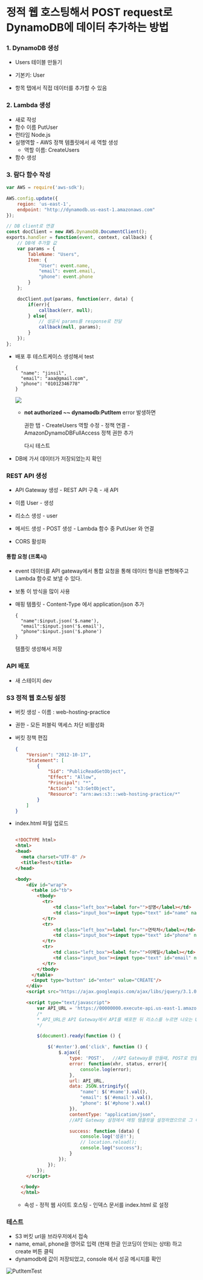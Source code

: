 
# 정적 웹 호스팅해서 POST request로 DynamoDB에 데이터 추가하는 방법



### 1. DynamoDB 생성

- Users 테이블 만들기

- 기본키: User
- 항목 탭에서 직접 데이터를 추가할 수 있음



### 2. Lambda 생성

- 새로 작성
- 함수 이름 PutUser
- 런타임 Node.js
- 실행역할 - AWS 정책 템플릿에서 새 역할 생성
  - 역할 이름: CreateUsers
- 함수 생성



### 3. 람다 함수 작성

```javascript
var AWS = require('aws-sdk');

AWS.config.update({
    region: 'us-east-1',
    endpoint: "http://dynamodb.us-east-1.amazonaws.com"
});

// DB client로 연결
const docClient = new AWS.DynamoDB.DocumentClient();
exports.handler = function(event, context, callback) {
	// DB에 추가할 값
    var params = {
        TableName: "Users",
        Item: {
            "User": event.name,
            "email": event.email,
            "phone": event.phone
        }
    };

    docClient.put(params, function(err, data) {
        if(err){
            callback(err, null);
        } else{
            // 성공시 params를 response로 전달
            callback(null, params);
        }
    });
};
```

- 배포 후 테스트케이스 생성해서 test

  ```
  {
    "name": "jinsil",
    "email": "aaa@gmail.com",
    "phone": "01012346778"
  }
  ```

  ![](./img/createUserLambdaTest.PNG)

  - **not authorized ~~ dynamodb:PutItem** error 발생하면

    권한 탭 -  CreateUsers 역할 수정 - 정책 연결 - AmazonDynamoDBFullAccess 정책 권한 추가

    다시 테스트

- DB에 가서 데이터가 저장되었는지 확인



### REST API 생성

- API Gateway  생성 - REST API 구축 - 새 API 
- 이름 User - 생성
- 리소스 생성 - user
- 메서드 생성 - POST 생성 - Lambda 함수 중 PutUser 와 연결

- CORS 활성화



#### 통합 요청 (프록시)

- event 데이터를 API gateway에서 통합 요청을 통해 데이터 형식을 변형해주고 Lambda 함수로 보낼 수 있다.

- 보통 이 방식을 많이 사용

- 매핑 템플릿 - Content-Type 에서 application/json 추가

  ```
  {
    "name":$input.json('$.name'),
    "email":$input.json('$.email'),
    "phone":$input.json('$.phone')
  }
  ```

  템플릿 생성해서 저장



### API 배포

- 새 스테이지 dev



### S3 정적 웹 호스팅 설정

- 버킷 생성 - 이름 : web-hosting-practice

- 권한 - 모든 퍼블릭 액세스 차단 비활성화

- 버킷 정책 편집

  ```json
  {
      "Version": "2012-10-17",
      "Statement": [
          {
              "Sid": "PublicReadGetObject",
              "Effect": "Allow",
              "Principal": "*",
              "Action": "s3:GetObject",
              "Resource": "arn:aws:s3:::web-hosting-practice/*"
          }
      ]
  }
  ```

- index.html 파일 업로드

  ```html
  
  <!DOCTYPE html>
  <html>
  <head>
    <meta charset="UTF-8" />
    <title>Test</title>
  </head>
  
  <body>
      <div id="wrap">
        <table id="tb">
          <tbody>
            <tr>
                <td class="left_box"><label for="">성명</label></td>
                <td class="input_box"><input type="text" id="name" name="name" /></td>
            </tr>
            <tr>
                <td class="left_box"><label for="">연락처</label></td>
                <td class="input_box"><input type="text" id="phone" name="phone" /></td>
            </tr>
            <tr>
                <td class="left_box"><label for="">이메일</label></td>
                <td class="input_box"><input type="text" id="email" name="email" /></td>
            </tr>
          </tbody>
        </table>
        <input type="button" id="enter" value="CREATE"/>
      </div>
      <script src="https://ajax.googleapis.com/ajax/libs/jquery/3.1.0/jquery.min.js"></script>
  
      <script type="text/javascript">
          var API_URL = 'https://00000000.execute-api.us-east-1.amazonaws.com/배포스테이지/리소스';
          /*
          * API_URL은 API Gateway에서 API를 배포한 뒤 리소스를 누르면 나오는 URL 을 복붙하시면 됩니다.
          */
  
          $(document).ready(function () {
  
              $('#enter').on('click', function () {
                  $.ajax({
                      type: 'POST',   //API Gateway를 만들때, POST로 만들었으므로 타입을 POST로 지정
                      error: function(xhr, status, error){
                          console.log(error);
                      },
                      url: API_URL,
                      data: JSON.stringify({
                          "name": $('#name').val(),
                          "email": $('#email').val(),
                          "phone": $('#phone').val()
                      }),
                      contentType: "application/json",
                      //API Gateway 설정에서 매핑 템플릿을 설정하였으므로 그 이름과 동일하게 씀
  
                      success: function (data) {
                          console.log('성공!');
                          // location.reload();
                          console.log("success");
                      }
                  });
              });
          });
      </script>
  
    </body>
    </html>
  ```

  - 속성 - 정적 웹 사이트 호스팅 -  인덱스 문서를 index.html 로 설정



### 테스트

- S3 버킷 url을 브라우저에서 접속
- name, email, phone을 영어로 입력 (현재 한글 인코딩이 안되는 상태) 하고 create 버튼 클릭
- dynamodb에 값이 저장되었고, console 에서 성공 메시지를 확인

![PutItemTest](.\img\putUserTest.PNG)

